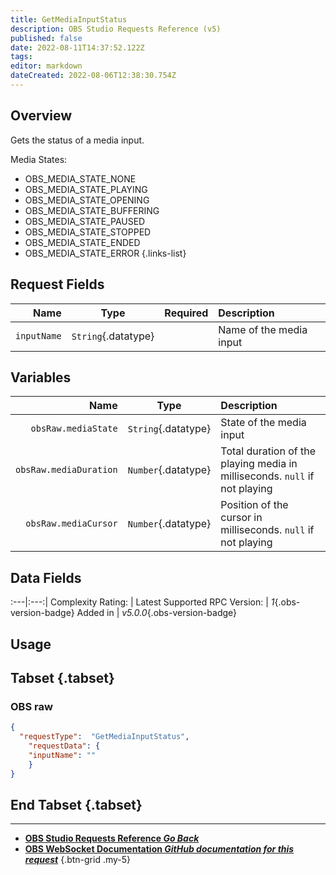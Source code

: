```yaml
---
title: GetMediaInputStatus
description: OBS Studio Requests Reference (v5)
published: false
date: 2022-08-11T14:37:52.122Z
tags: 
editor: markdown
dateCreated: 2022-08-06T12:38:30.754Z
---
```


## Overview
Gets the status of a media input.

Media States:
* OBS_MEDIA_STATE_NONE
* OBS_MEDIA_STATE_PLAYING
* OBS_MEDIA_STATE_OPENING
* OBS_MEDIA_STATE_BUFFERING
* OBS_MEDIA_STATE_PAUSED
* OBS_MEDIA_STATE_STOPPED
* OBS_MEDIA_STATE_ENDED
* OBS_MEDIA_STATE_ERROR
{.links-list}

## Request Fields
Name | Type | Required| Description |
----:|:----:|:-------:|:------------|
`inputName` | `String`{.datatype} | <i class="mdi mdi-check-bold"></i> | Name of the media input

## Variables
Name | Type | Description | 
----:|:---------:|:------------|
`obsRaw.mediaState` | `String`{.datatype} | State of the media input
`obsRaw.mediaDuration` | `Number`{.datatype} | Total duration of the playing media in milliseconds. `null` if not playing
`obsRaw.mediaCursor` | `Number`{.datatype} | Position of the cursor in milliseconds. `null` if not playing

## Data Fields
:---|:---:|
Complexity Rating: | <span class="stars stars--2"></span>
Latest Supported RPC Version: | *1*{.obs-version-badge}
Added in | *v5.0.0*{.obs-version-badge}

## Usage
## Tabset {.tabset}
### OBS raw
```json
{
  "requestType":  "GetMediaInputStatus",
	"requestData": {	
    "inputName": ""
	}
}
```
## End Tabset {.tabset}

---

- [<i class="mdi mdi-chevron-left"></i>**OBS Studio Requests Reference *Go Back***](/en/Broadcasters/OBS/Requests)
- [<i class="mdi mdi-github"></i> **OBS WebSocket Documentation *GitHub documentation for this request***](https://github.com/obsproject/obs-websocket/blob/master/docs/generated/protocol.md#getmediainputstatus)
{.btn-grid .my-5}